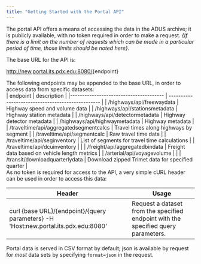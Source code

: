 ```yaml
---
title: "Getting Started with the Portal API"
---
```


The portal API offers a means of accessing the data in the ADUS archive; it is
publicly available, with no token required in order to make a request.  _{If there
is a limit on the number of requests which can be made in a particular period of time,
those limits should be noted here}_.

The base URL for the API is:

http://new.portal.its.pdx.edu:8080/<span>{endpoint}</span>

The following endpoints may be appended to the base URL, in order to access data from specific datasets:
<br />
| endpoint                               | description                                       |
|--------------------------------------- | ------------------------------------------------- |
| /highways/api/freewaydata              | Highway speed and volume data                     |
| /highways/api/stationsmetadata         | Highway station metadata                          |
| /highways/api/detectormetadata         | Highway detector metadata                         |
| /highways/api/highwaymetadata          | Highway metadata                                  |
| /traveltime/api/aggregatedsegmentcalcs | Travel times along highways by segment            |
| /traveltime/api/segmentcalc            | Raw travel time data                              |
| /traveltime/api/seginventory           | List of segments for travel time calculations     | 
| /traveltime/api/dcuinventory           |                                                   |
| /freight/api/aggregatedbindata         | Freight data based on vehicle length metrics      |
| /arterial/api/voyagevolume             |                                                   |
| /transit/downloadquarterlydata         | Download zipped Trimet data for specified quarter |
<br />
As no token is required for access to the API, a very simple cURL header can be used in order to access
this data:

| Header |  Usage  |
| ------ | ------- |
| curl {base URL}/{endpoint}/{query parameters} -H 'Host:new.portal.its.pdx.edu:8080' | Request a dataset from the specified endpoint with the specified query parameters. |

Portal data is served in CSV format by default; json is available by request for _most_ data sets by specifying ```format=json``` in the request.  

